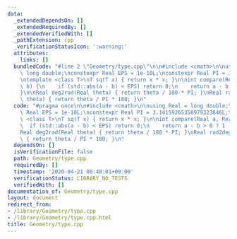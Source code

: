 ```yaml
---
data:
  _extendedDependsOn: []
  _extendedRequiredBy: []
  _extendedVerifiedWith: []
  _pathExtension: cpp
  _verificationStatusIcon: ':warning:'
  attributes:
    links: []
  bundledCode: "#line 2 \"Geometry/type.cpp\"\n\n#include <cmath>\n\nusing Real =\
    \ long double;\nconstexpr Real EPS = 1e-10L;\nconstexpr Real PI = 3.14159265358979323846L;\n\
    \ntemplate <class T>\nT sq(T x) { return x * x; }\n\nint compare(Real a, Real\
    \ b) {\n    if (std::abs(a - b) < EPS) return 0;\n    return a - b > 0 ? 1 : -1;\n\
    }\n\nReal deg2rad(Real theta) { return theta / 180 * PI; }\nReal rad2deg(Real\
    \ theta) { return theta / PI * 180; }\n"
  code: "#pragma once\n\n#include <cmath>\n\nusing Real = long double;\nconstexpr\
    \ Real EPS = 1e-10L;\nconstexpr Real PI = 3.14159265358979323846L;\n\ntemplate\
    \ <class T>\nT sq(T x) { return x * x; }\n\nint compare(Real a, Real b) {\n  \
    \  if (std::abs(a - b) < EPS) return 0;\n    return a - b > 0 ? 1 : -1;\n}\n\n\
    Real deg2rad(Real theta) { return theta / 180 * PI; }\nReal rad2deg(Real theta)\
    \ { return theta / PI * 180; }\n"
  dependsOn: []
  isVerificationFile: false
  path: Geometry/type.cpp
  requiredBy: []
  timestamp: '2020-04-21 00:48:01+09:00'
  verificationStatus: LIBRARY_NO_TESTS
  verifiedWith: []
documentation_of: Geometry/type.cpp
layout: document
redirect_from:
- /library/Geometry/type.cpp
- /library/Geometry/type.cpp.html
title: Geometry/type.cpp
---
```

